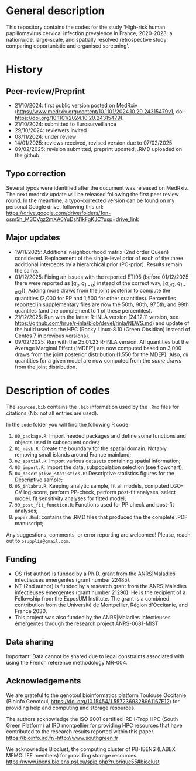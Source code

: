# General description
This repository contains the codes for the study 'High-risk human papillomavirus cervical infection prevalence in France, 2020-2023: a nationwide, large-scale, and spatially resolved retrospective study comparing opportunistic and organised screening'. 

# History

## Peer-review/Preprint

* 21/10/2024: first public version posted on MedRxiv (https://www.medrxiv.org/content/10.1101/2024.10.20.24315479v1, doi: https://doi.org/10.1101/2024.10.20.24315479).
* 21/10/2024: submitted to Eurosurveillance
* 29/10/2024: reviewers invited
* 08/11/2024: under review
* 14/01/2025: reviews received, revised version due to 07/02/2025
* 09/02/2025: revision submitted, preprint updated, .RMD uploaded on the github


## Typo correction

Several typos were identified after the document was released on MedRxiv. The next medrxiv update will be released following the first peer review round. In the meantime, a typo-corrected version can be found on my personal Google drive, following this url: https://drive.google.com/drive/folders/1on-osm5h_M3CVgz2mXA0YuDsN1kFgKJC?usp=drive_link

## Major updates

* 19/11/2025: Additional neighbourhood matrix (2nd order Queen) considered. Replacement of the single-level prior of each of the three additional intercepts by a hierarchical prior (PC-prior). Results remain the same.
* 01/12/2025: Fixing an issues with the reported ETI95 (before 01/12/2025 there were reported as $[q_{a},q_{1-a}]$ instead of the correct way, $[q_{a/2},q_{1-a/2}]$). Adding more draws from the joint posterior to compute the quantities (2,000 for PP and 1,500 for other quantities). Percentiles reported in supplementary files are now the 50th, 90th, 97.5th, and 99th quantiles (and the complement to 1 of these percentiles).
* 21/12/2025: Run with the latest R-INLA version (24.12.11 version, see https://github.com/hrue/r-inla/blob/devel/rinla/NEWS.md) and update of the build used on the HPC (Rocky Linux-8.10 (Green Obsidian) instead of Centos 7 in previous versions).
* 09/02/2025: Run with the 25.01.23 R-INLA version. All quantities but the Average Marginal Effect ('MDEP') are now computed based on 3,000 draws from the joint posterior distribution (1,550 for the MDEP). Also, *all* quantities for a given model are now computed from the *same* draws from the joint distribution.

# Description of codes

The `sources.bib` contains the `.bib` information used by the `.Rmd` files for citations (Nb: not all entries are used).

In the `code` folder you will find the following R code:
1. `00_package.R`: Import needed packages and define some functions and objects used in subsequent codes;
2. `01_mask.R`: Create the boundary for the spatial domain. Notably removing small islands around France mainland;
3. `02_spatial.R`: Import various datasets containing spatial information;
4. `03_import.R`: Import the data, subpopulation selection (see flowchart);
5. `04_descriptive_statistics.R`: Descriptive statistics figures for the Descriptive sample;
6. `05_inlabru.R`: Keeping analytic sample, fit all models, computed LGO-CV log-score, perform PP-check, perform post-fit analyses, select model, fit sensitivity analyses for fitted model;
7. `99_post_fit_function.R`: Functions used for PP check and post-fit analyses;
8. `paper.Rmd`: contains the .RMD files that produced the the complete .PDF manuscript;


Any suggestions, comments, or error reporting are welcomed! Please, reach out to `osupplis@gmail.com`.


## Funding

* OS (1st author) is funded by a Ph.D. grant from the ANRS|Maladies infectieuses émergentes (grant number 22485).
* NT (2nd author) is funded by a research grant from the ANRS|Maladies infectieuses émergentes (grant number 21290). He is the recipient of a Fellowship from the ExposUM Institute. The grant is a combined contribution from the Université de Montpellier, Région d'Occitanie, and France 2030.
* This project was also funded by the ANRS|Maladies infectieuses émergentes through the research project ANRS-0681-MIST.

## Data sharing

Important: Data cannot be shared due to legal constraints associated with using the French reference methodology MR-004. 


## Acknowledgements

We are grateful to the genotoul bioinformatics platform Toulouse Occitanie (Bioinfo Genotoul, https://doi.org/10.15454/1.5572369328961167E12) for providing help and computing and storage resources.

The authors acknowledge the  ISO 9001 certified IRD i-Trop HPC (South Green Platform) at IRD montpellier for providing HPC resources that have contributed to the research results reported within this paper. https://bioinfo.ird.fr/-http://www.southgreen.fr

We acknowledge Bioclust, the computing cluster of PB-IBENS (LABEX MEMOLIFE members) for providing storage resources. https://www.ibens.bio.ens.psl.eu/spip.php?rubrique55#bioclust

